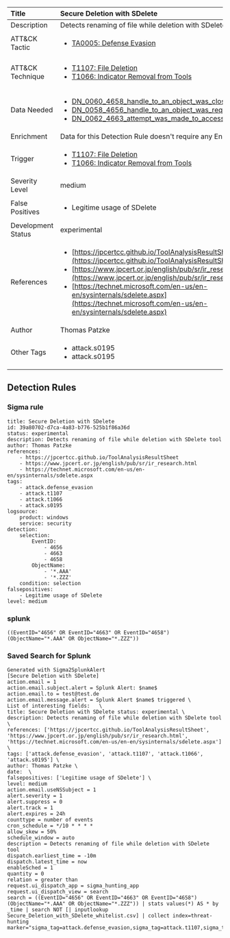 | Title                | Secure Deletion with SDelete                                                                                                                                                 |
|:---------------------|:------------------------------------------------------------------------------------------------------------------------------------------------------------|
| Description          | Detects renaming of file while deletion with SDelete tool                                                                                                                                           |
| ATT&amp;CK Tactic    |  <ul><li>[TA0005: Defense Evasion](https://attack.mitre.org/tactics/TA0005)</li></ul>  |
| ATT&amp;CK Technique | <ul><li>[T1107: File Deletion](https://attack.mitre.org/techniques/T1107)</li><li>[T1066: Indicator Removal from Tools](https://attack.mitre.org/techniques/T1066)</li></ul>  |
| Data Needed          | <ul><li>[DN_0060_4658_handle_to_an_object_was_closed](../Data_Needed/DN_0060_4658_handle_to_an_object_was_closed.md)</li><li>[DN_0058_4656_handle_to_an_object_was_requested](../Data_Needed/DN_0058_4656_handle_to_an_object_was_requested.md)</li><li>[DN_0062_4663_attempt_was_made_to_access_an_object](../Data_Needed/DN_0062_4663_attempt_was_made_to_access_an_object.md)</li></ul>  |
| Enrichment           |  Data for this Detection Rule doesn't require any Enrichments.  |
| Trigger              | <ul><li>[T1107: File Deletion](../Triggers/T1107.md)</li><li>[T1066: Indicator Removal from Tools](../Triggers/T1066.md)</li></ul>  |
| Severity Level       | medium |
| False Positives      | <ul><li>Legitime usage of SDelete</li></ul>  |
| Development Status   | experimental |
| References           | <ul><li>[https://jpcertcc.github.io/ToolAnalysisResultSheet](https://jpcertcc.github.io/ToolAnalysisResultSheet)</li><li>[https://www.jpcert.or.jp/english/pub/sr/ir_research.html](https://www.jpcert.or.jp/english/pub/sr/ir_research.html)</li><li>[https://technet.microsoft.com/en-us/en-en/sysinternals/sdelete.aspx](https://technet.microsoft.com/en-us/en-en/sysinternals/sdelete.aspx)</li></ul>  |
| Author               | Thomas Patzke |
| Other Tags           | <ul><li>attack.s0195</li><li>attack.s0195</li></ul> | 

## Detection Rules

### Sigma rule

```
title: Secure Deletion with SDelete
id: 39a80702-d7ca-4a83-b776-525b1f86a36d
status: experimental
description: Detects renaming of file while deletion with SDelete tool
author: Thomas Patzke
references:
    - https://jpcertcc.github.io/ToolAnalysisResultSheet
    - https://www.jpcert.or.jp/english/pub/sr/ir_research.html
    - https://technet.microsoft.com/en-us/en-en/sysinternals/sdelete.aspx
tags:
    - attack.defense_evasion
    - attack.t1107
    - attack.t1066
    - attack.s0195
logsource:
    product: windows
    service: security
detection:
    selection:
        EventID:
            - 4656
            - 4663
            - 4658
        ObjectName:
            - '*.AAA'
            - '*.ZZZ'
    condition: selection
falsepositives:
    - Legitime usage of SDelete
level: medium

```





### splunk
    
```
((EventID="4656" OR EventID="4663" OR EventID="4658") (ObjectName="*.AAA" OR ObjectName="*.ZZZ"))
```






### Saved Search for Splunk

```
Generated with Sigma2SplunkAlert
[Secure Deletion with SDelete]
action.email = 1
action.email.subject.alert = Splunk Alert: $name$
action.email.to = test@test.de
action.email.message.alert = Splunk Alert $name$ triggered \
List of interesting fields:   \
title: Secure Deletion with SDelete status: experimental \
description: Detects renaming of file while deletion with SDelete tool \
references: ['https://jpcertcc.github.io/ToolAnalysisResultSheet', 'https://www.jpcert.or.jp/english/pub/sr/ir_research.html', 'https://technet.microsoft.com/en-us/en-en/sysinternals/sdelete.aspx'] \
tags: ['attack.defense_evasion', 'attack.t1107', 'attack.t1066', 'attack.s0195'] \
author: Thomas Patzke \
date:  \
falsepositives: ['Legitime usage of SDelete'] \
level: medium
action.email.useNSSubject = 1
alert.severity = 1
alert.suppress = 0
alert.track = 1
alert.expires = 24h
counttype = number of events
cron_schedule = */10 * * * *
allow_skew = 50%
schedule_window = auto
description = Detects renaming of file while deletion with SDelete tool
dispatch.earliest_time = -10m
dispatch.latest_time = now
enableSched = 1
quantity = 0
relation = greater than
request.ui_dispatch_app = sigma_hunting_app
request.ui_dispatch_view = search
search = ((EventID="4656" OR EventID="4663" OR EventID="4658") (ObjectName="*.AAA" OR ObjectName="*.ZZZ")) | stats values(*) AS * by _time | search NOT [| inputlookup Secure_Deletion_with_SDelete_whitelist.csv] | collect index=threat-hunting marker="sigma_tag=attack.defense_evasion,sigma_tag=attack.t1107,sigma_tag=attack.t1066,sigma_tag=attack.s0195,level=medium"
```
